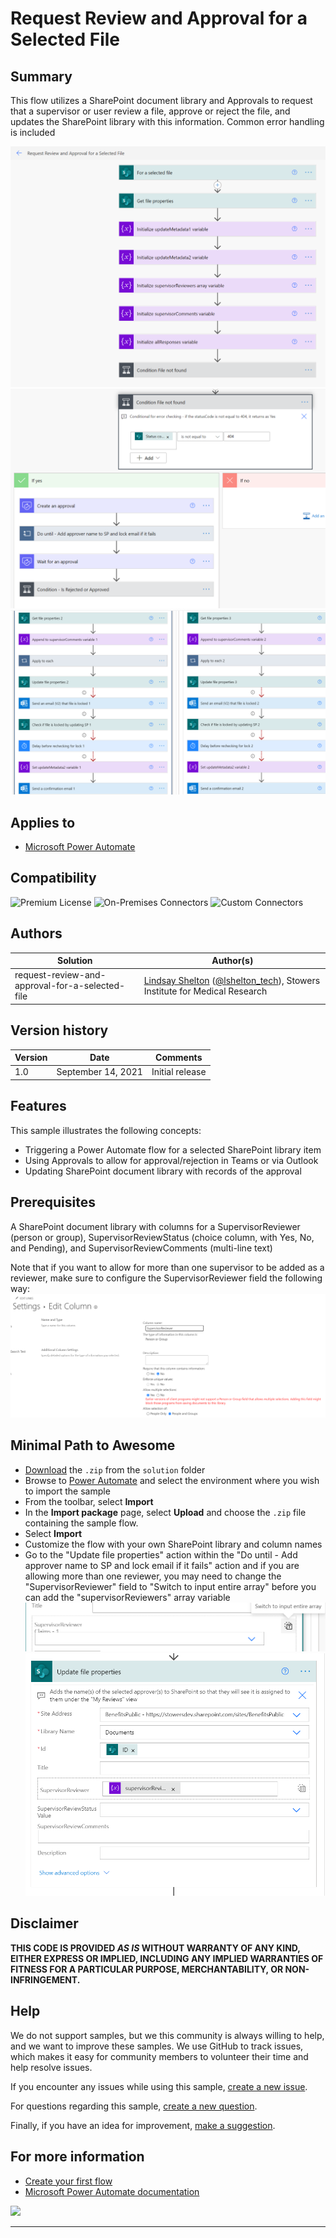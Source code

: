 # Request Review and Approval for a Selected File

## Summary

This flow utilizes a SharePoint document library and Approvals to request that a supervisor or user review a file, approve or reject the file, and updates the SharePoint library with this information.  Common error handling is included

![An overview of the flow](./assets/flow1.png)
![More detail on the inside of the File Not Found check](./assets/flow2.png)
![Detail on the inside of the If Rejected check](./assets/flow3.png)

## Applies to

* [Microsoft Power Automate](https://docs.microsoft.com/power-automate/)

## Compatibility


![Premium License](https://img.shields.io/badge/Premium%20License-Not%20Required-green.svg "Premium license not required")
![On-Premises Connectors](https://img.shields.io/badge/On--Premises%20Connectors-No-green.svg "Does not use on-premise connectors")
![Custom Connectors](https://img.shields.io/badge/Custom%20Connectors-Not%20Required-green.svg "Does not use custom connectors")

## Authors

Solution|Author(s)
--------|---------
request-review-and-approval-for-a-selected-file | [Lindsay Shelton](https://github.com/lsheltonSTO) ([@lshelton_tech](https://twitter.com/lshelton_tech)), Stowers Institute for Medical Research

## Version history

Version|Date|Comments
-------|----|--------
1.0|September 14, 2021|Initial release

## Features

This sample illustrates the following concepts:

* Triggering a Power Automate flow for a selected SharePoint library item
* Using Approvals to allow for approval/rejection in Teams or via Outlook
* Updating SharePoint document library with records of the approval

## Prerequisites

A SharePoint document library with columns for a SupervisorReviewer (person or group), SupervisorReviewStatus (choice column, with Yes, No, and Pending), and SupervisorReviewComments (multi-line text)

Note that if you want to allow for more than one supervisor to be added as a reviewer, make sure to configure the SupervisorReviewer field the following way:
![The proper configuration](./assets/FlowColumnTip1.png)

## Minimal Path to Awesome

* [Download](./solution/RequestReviewandApprovalforaSelectedFile.zip) the `.zip` from the `solution` folder
* Browse to [Power Automate](https://flow.microsoft.com/manage/environments) and select the environment where you wish to import the sample
* From the toolbar, select **Import**
* In the **Import package** page, select **Upload** and choose the `.zip` file containing the sample flow.
* Select **Import**
* Customize the flow with your own SharePoint library and column names
* Go to the "Update file properties" action within the "Do until - Add approver name to SP and lock email if it fails" action and if you are allowing more than one reviewer, you may need to change the "SupervisorReviewer" field to "Switch to input entire array" before you can add the "supervisorReviewers" array variable
![The button to check when changing the field](./assets/FlowTip1.png)
![What it should look like](./assets/FlowTip2.png)

## Disclaimer

**THIS CODE IS PROVIDED *AS IS* WITHOUT WARRANTY OF ANY KIND, EITHER EXPRESS OR IMPLIED, INCLUDING ANY IMPLIED WARRANTIES OF FITNESS FOR A PARTICULAR PURPOSE, MERCHANTABILITY, OR NON-INFRINGEMENT.**

## Help

We do not support samples, but we this community is always willing to help, and we want to improve these samples. We use GitHub to track issues, which makes it easy for  community members to volunteer their time and help resolve issues.

If you encounter any issues while using this sample, [create a new issue](https://github.com/pnp/powerautomate-samples/issues/new?assignees=&labels=Needs%3A+Triage+%3Amag%3A%2Ctype%3Abug-suspected&template=bug-report.yml&sample=YOURSAMPLENAME&authors=@YOURGITHUBUSERNAME&title=YOURSAMPLENAME%20-%20).

For questions regarding this sample, [create a new question](https://github.com/pnp/powerautomate-samples/issues/new?assignees=&labels=Needs%3A+Triage+%3Amag%3A%2Ctype%3Abug-suspected&template=question.yml&sample=YOURSAMPLENAME&authors=@YOURGITHUBUSERNAME&title=YOURSAMPLENAME%20-%20).

Finally, if you have an idea for improvement, [make a suggestion](https://github.com/pnp/powerautomate-samples/issues/new?assignees=&labels=Needs%3A+Triage+%3Amag%3A%2Ctype%3Abug-suspected&template=suggestion.yml&sample=YOURSAMPLENAME&authors=@YOURGITHUBUSERNAME&title=YOURSAMPLENAME%20-%20).

## For more information

- [Create your first flow](https://docs.microsoft.com/en-us/power-automate/getting-started#create-your-first-flow)
- [Microsoft Power Automate documentation](https://docs.microsoft.com/en-us/power-automate/)


<img src="https://telemetry.sharepointpnp.com/powerautomate-samples/samples/request-review-and-approval-for-a-selected-file" />

---
